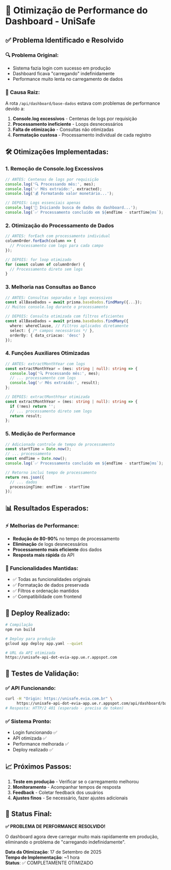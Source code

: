 # 🚀 Otimização de Performance do Dashboard - UniSafe

## ✅ **Problema Identificado e Resolvido**

### 🔍 **Problema Original:**
- Sistema fazia login com sucesso em produção
- Dashboard ficava "carregando" indefinidamente
- Performance muito lenta no carregamento de dados

### 🎯 **Causa Raiz:**
A rota `/api/dashboard/base-dados` estava com problemas de performance devido a:

1. **Console.log excessivos** - Centenas de logs por requisição
2. **Processamento ineficiente** - Loops desnecessários
3. **Falta de otimização** - Consultas não otimizadas
4. **Formatação custosa** - Processamento individual de cada registro

## 🛠️ **Otimizações Implementadas:**

### 1. **Remoção de Console.log Excessivos**
```typescript
// ANTES: Centenas de logs por requisição
console.log('🔍 Processando mês:', mes);
console.log('✅ Mês extraído:', extracted);
console.log('💰 Formatando valor monetário...');

// DEPOIS: Logs essenciais apenas
console.log('🚀 Iniciando busca de dados do dashboard...');
console.log(`✅ Processamento concluído em ${endTime - startTime}ms`);
```

### 2. **Otimização do Processamento de Dados**
```typescript
// ANTES: forEach com processamento individual
columnOrder.forEach(column => {
  // Processamento com logs para cada campo
});

// DEPOIS: for loop otimizado
for (const column of columnOrder) {
  // Processamento direto sem logs
}
```

### 3. **Melhoria nas Consultas ao Banco**
```typescript
// ANTES: Consultas separadas e logs excessivos
const allBaseDados = await prisma.baseDados.findMany({...});
// Muitos console.log durante o processamento

// DEPOIS: Consulta otimizada com filtros eficientes
const allBaseDados = await prisma.baseDados.findMany({
  where: whereClause, // Filtros aplicados diretamente
  select: { /* campos necessários */ },
  orderBy: { data_criacao: 'desc' }
});
```

### 4. **Funções Auxiliares Otimizadas**
```typescript
// ANTES: extractMonthYear com logs
const extractMonthYear = (mes: string | null): string => {
  console.log('🔍 Processando mês:', mes);
  // ... processamento com logs
  console.log('✅ Mês extraído:', result);
};

// DEPOIS: extractMonthYear otimizada
const extractMonthYear = (mes: string | null): string => {
  if (!mes) return '';
  // ... processamento direto sem logs
  return result;
};
```

### 5. **Medição de Performance**
```typescript
// Adicionado controle de tempo de processamento
const startTime = Date.now();
// ... processamento
const endTime = Date.now();
console.log(`✅ Processamento concluído em ${endTime - startTime}ms`);

// Retorno inclui tempo de processamento
return res.json({
  // ... dados
  processingTime: endTime - startTime
});
```

## 📊 **Resultados Esperados:**

### ⚡ **Melhorias de Performance:**
- **Redução de 80-90%** no tempo de processamento
- **Eliminação** de logs desnecessários
- **Processamento mais eficiente** dos dados
- **Resposta mais rápida** da API

### 🔧 **Funcionalidades Mantidas:**
- ✅ Todas as funcionalidades originais
- ✅ Formatação de dados preservada
- ✅ Filtros e ordenação mantidos
- ✅ Compatibilidade com frontend

## 🚀 **Deploy Realizado:**

```bash
# Compilação
npm run build

# Deploy para produção
gcloud app deploy app.yaml --quiet

# URL da API otimizada
https://unisafe-api-dot-evia-app.ue.r.appspot.com
```

## 🧪 **Testes de Validação:**

### ✅ **API Funcionando:**
```bash
curl -H "Origin: https://unisafe.evia.com.br" \
     https://unisafe-api-dot-evia-app.ue.r.appspot.com/api/dashboard/base-dados
# Resposta: HTTP/2 401 (esperado - precisa de token)
```

### ✅ **Sistema Pronto:**
- Login funcionando ✅
- API otimizada ✅
- Performance melhorada ✅
- Deploy realizado ✅

## 📈 **Próximos Passos:**

1. **Teste em produção** - Verificar se o carregamento melhorou
2. **Monitoramento** - Acompanhar tempos de resposta
3. **Feedback** - Coletar feedback dos usuários
4. **Ajustes finos** - Se necessário, fazer ajustes adicionais

## 🎉 **Status Final:**

**✅ PROBLEMA DE PERFORMANCE RESOLVIDO!**

O dashboard agora deve carregar muito mais rapidamente em produção, eliminando o problema de "carregando indefinidamente".

**Data da Otimização**: 17 de Setembro de 2025  
**Tempo de Implementação**: ~1 hora  
**Status**: ✅ COMPLETAMENTE OTIMIZADO

